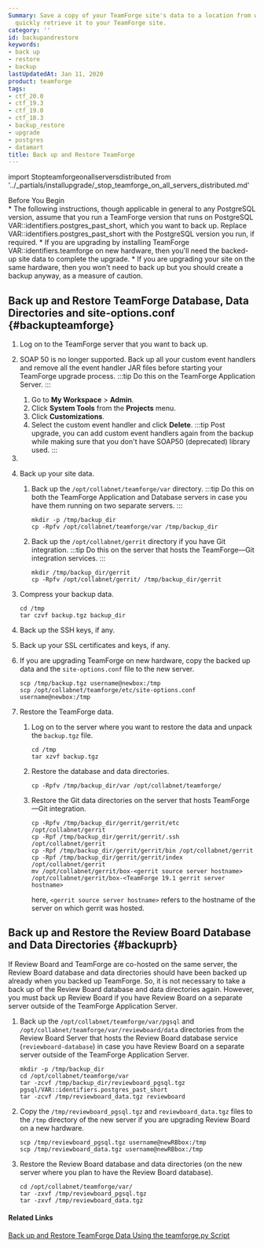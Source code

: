 ```yaml
---
Summary: Save a copy of your TeamForge site's data to a location from where you can
  quickly retrieve it to your TeamForge site.
category: ''
id: backupandrestore
keywords:
- back up
- restore
- backup
lastUpdatedAt: Jan 11, 2020
product: teamforge
tags:
- ctf_20.0
- ctf_19.3
- ctf_19.0
- ctf_18.3
- backup_restore
- upgrade
- postgres
- datamart
title: Back up and Restore TeamForge
---
```


import Stopteamforgeonallserversdistributed from '../_partials/installupgrade/_stop_teamforge_on_all_servers_distributed.md'

<div class="panel panel-info">
<div class="panel-heading">Before You Begin</div>
<div class="panel-body" markdown="1">
* The following instructions, though applicable in general to any PostgreSQL version, assume that you run a TeamForge version that runs on PostgreSQL VAR::identifiers.postgres_past_short, which you want to back up. Replace VAR::identifiers.postgres_past_short with the PostgreSQL version you run, if required.
* If you are upgrading by installing TeamForge VAR::identifiers.teamforge on new hardware, then you'll need the backed-up site data to complete the upgrade.
* If you are upgrading your site on the same hardware, then you won't need to back up but you should create a backup anyway, as a measure of caution.
</div>
</div>

## Back up and Restore TeamForge Database, Data Directories and site-options.conf {#backupteamforge}

1. Log on to the TeamForge server that you want to back up.

2. SOAP 50 is no longer supported. Back up all your custom event handlers and remove all the event handler JAR files before starting your TeamForge upgrade process.
:::tip
Do this on the TeamForge Application Server.
:::
   1. Go to **My Workspace** > **Admin**.
   2. Click **System Tools** from the **Projects** menu.
   3. Click **Customizations**.
   4. Select the custom event handler and click **Delete**.
      :::tip
      Post upgrade, you can add custom event handlers again from the backup while making sure that you don't have SOAP50 (deprecated) library used.
      :::

3. <Stopteamforgeonallserversdistributed />

4. Back up your site data.

   1. Back up the `/opt/collabnet/teamforge/var` directory.
      :::tip
      Do this on both the TeamForge Application and Database servers in case you have them running on two separate servers.
      :::
      ```shell
      mkdir -p /tmp/backup_dir
      cp -Rpfv /opt/collabnet/teamforge/var /tmp/backup_dir
      ````

   2. Back up the `/opt/collabnet/gerrit` directory if you have Git integration.
      :::tip
      Do this on the server that hosts the TeamForge—Git integration services.
      :::
      ```shell
      mkdir /tmp/backup_dir/gerrit
      cp -Rpfv /opt/collabnet/gerrit/ /tmp/backup_dir/gerrit
      ````
<!--    3. Back up the EventQ YAML files and directories if you have EventQ installed.
      :::tip
Do this on the server that hosts the TeamForge EventQ services." %}
      ```shell
      cp -Rpfv /opt/collabnet/eventq/config/*.yml /opt/collabnet/mongodb /opt/collabnet/rabbitmq /tmp/backup_dir
      ```` -->
   3. Compress your backup data.
      ```shell
      cd /tmp
      tar czvf backup.tgz backup_dir
      ````

5. Back up the SSH keys, if any.

6. Back up your SSL certificates and keys, if any.

7. If you are upgrading TeamForge on new hardware, copy the backed up data and the `site-options.conf` file to the new server.
   ```shell
   scp /tmp/backup.tgz username@newbox:/tmp
   scp /opt/collabnet/teamforge/etc/site-options.conf username@newbox:/tmp
   ````
   
8. Restore the TeamForge data.

   1. Log on to the server where you want to restore the data and unpack the `backup.tgz` file.
      ```shell
      cd /tmp
      tar xzvf backup.tgz
      ````
   2. Restore the database and data directories.
      ```shell
      cp -Rpfv /tmp/backup_dir/var /opt/collabnet/teamforge/
      ````
   3. Restore the Git data directories on the server that hosts TeamForge—Git integration.
      ```shell
      cp -Rpfv /tmp/backup_dir/gerrit/gerrit/etc /opt/collabnet/gerrit
      cp -Rpf /tmp/backup_dir/gerrit/gerrit/.ssh /opt/collabnet/gerrit
      cp -Rpf /tmp/backup_dir/gerrit/gerrit/bin /opt/collabnet/gerrit
      cp -Rpf /tmp/backup_dir/gerrit/gerrit/index /opt/collabnet/gerrit      
      mv /opt/collabnet/gerrit/box-<gerrit source server hostname> /opt/collabnet/gerrit/box-<TeamForge 19.1 gerrit server hostname>       
      ````       
      here, `<gerrit source server hostname>` refers to the hostname of the server on which gerrit was hosted. 

<!--    4. Restore the EventQ YAML files and data directories on the server that hosts EventQ.
      ```shell
      yes | cp -Rf /tmp/backup_dir/*.yml /opt/collabnet/eventq/config/
      yes | cp -Rf /tmp/backup_dir/mongodb /opt/collabnet
      yes | cp -Rf /tmp/backup_dir/rabbitmq /opt/collabnet
      ```` -->

## Back up and Restore the Review Board Database and Data Directories {#backuprb}

If Review Board and TeamForge are co-hosted on the same server, the Review Board database and data directories should have been backed up already when you backed up TeamForge. So, it is not necessary to take a back up of the Review Board database and data directories again. However, you must back up Review Board if you have Review Board on a separate server outside of the TeamForge Application Server. 

1. Back up the `/opt/collabnet/teamforge/var/pgsql` and `/opt/collabnet/teamforge/var/reviewboard/data` directories from the Review Board Server that hosts the Review Board database service (`reviewboard-database`) in case you have Review Board on a separate server outside of the TeamForge Application Server.

   ```shell
   mkdir -p /tmp/backup_dir
   cd /opt/collabnet/teamforge/var
   tar -zcvf /tmp/backup_dir/reviewboard_pgsql.tgz pgsql/VAR::identifiers.postgres_past_short
   tar -zcvf /tmp/reviewboard_data.tgz reviewboard
   ````

2. Copy the `/tmp/reviewboard_pgsql.tgz` and `reviewboard_data.tgz` files to the `/tmp` directory of the new server if you are upgrading Review Board on a new hardware.

   ```shell
   scp /tmp/reviewboard_pgsql.tgz username@newRBbox:/tmp
   scp /tmp/reviewboard_data.tgz username@newRBbox:/tmp
   ````

3. Restore the Review Board database and data directories (on the new server where you plan to have the Review Board database).
   
   ```shell
   cd /opt/collabnet/teamforge/var/
   tar -zxvf /tmp/reviewboard_pgsql.tgz
   tar -zxvf /tmp/reviewboard_data.tgz
   ````

#### Related Links
[Back up and Restore TeamForge Data Using the teamforge.py Script](../scripts/teamforgescript.html#teamforgebackup)

